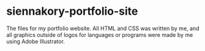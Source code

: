 # siennakory-portfolio-site
The files for my portfolio website. All HTML and CSS was written by me, and all graphics outside of logos for languages or programs were made by me using Adobe Illustrator.
